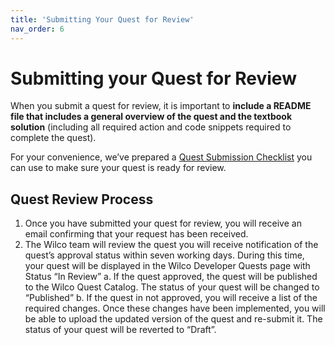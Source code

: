 ```yaml
---
title: 'Submitting Your Quest for Review'
nav_order: 6
---
```


# Submitting your Quest for Review

When you submit a quest for review, it is important to **include a README file that includes a general overview of the quest and the textbook solution** (including all required action and code snippets required to complete the quest).  

For your convenience, we’ve prepared a [Quest Submission Checklist](https://www.notion.so/Quest-Submission-Checklist-eac5b59a16b7466784f348d7032bbd75) you can use to make sure your quest is ready for review. 

## Quest Review Process

1. Once you have submitted your quest for review, you will receive an email confirming that your request has been received. 
2. The Wilco team will review the quest you will receive notification of the quest’s approval status within seven working days. During this time, your quest will be displayed in the Wilco Developer Quests page with Status “In Review”
    a. If the quest approved, the quest will be published to the Wilco Quest Catalog. The status of your quest will be changed to “Published” 
    b. If the quest in not approved, you will receive a list of the required changes. Once these changes have been implemented, you will be able to upload the updated version of the quest and re-submit it. The status of your quest will be reverted to “Draft”. 
    
